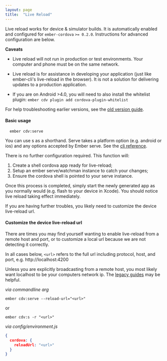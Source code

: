 ```yaml
---
layout: page
title:  "Live Reload"
---
```


Live reload works for device & simulator builds. It is automatically enabled and configured for `ember-cordova`
`>= 0.2.0`.  Instructions for advanced configuration are below.

**Caveats**

- Live reload will not run in production or test environments.
Your computer and phone must be on the same network.

- Live reload is for assistance in developing your application (just like
ember-cli's live-reload in the browser). It is not a solution for delivering
updates to a production application.

- If you are on Android >4.0, you will need to also install the whitelist plugin:
`ember cdv plugin add cordova-plugin-whitelist`

For help troubleshooting earlier versions, see the [old version guide](legacy/livereload).

#### Basic usage

```
  ember cdv:serve
```

You can use s as a shorthand. Serve takes a platform option (e.g. android
or ios) and any options accepted by Ember serve. See the [cli reference](cli).

There is no further configuration required. This function will:

1.  Create a shell cordova app ready for live-reload;
2.  Setup an ember serve/watchman instance to catch your changes;
3.  Ensure the cordova shell is pointed to your serve instance.

Once this process is completed, simply start the newly generated app as you normally would (e.g. flash to your device in Xcode). You should notice live reload taking effect immediately.

If you are having further troubles, you likely need to customize the device live-reload url.

#### Customize the device live-reload url

There are times you may find yourself wanting to enable live-reload
from a remote host and port, or to customize a local url because we are
not detecting it correctly.

In all cases below, `<url>` refers to the full url including protocol,
host, and port, e.g. http://localhost:4200

Unless you are explicitly broadcasting from a remote host, you most likely want localhost to be your computers network ip. The [legacy guides](legacy/livereload) may be helpful.

*via commandline arg*

```cli
ember cdv:serve --reload-url="<url>"
```

or

```cli
ember cdv:s -r "<url>"
```

*via config/environment.js*

```json
{
  cordova: {
    reloadUrl: "<url>"
  }
}
```
